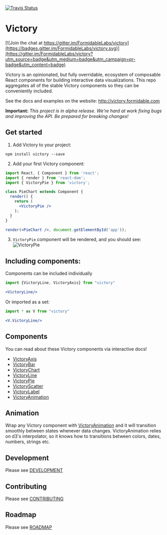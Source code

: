 [![Travis Status][trav_img]][trav_site]

Victory
=======

[![Join the chat at https://gitter.im/FormidableLabs/victory](https://badges.gitter.im/FormidableLabs/victory.svg)](https://gitter.im/FormidableLabs/victory?utm_source=badge&utm_medium=badge&utm_campaign=pr-badge&utm_content=badge)  

Victory is an opinionated, but fully overridable, ecosystem of composable React components for building interactive data visualizations. This repo aggregates all of the stable Victory components so they can be conveniently included.

See the docs and examples on the website: http://victory.formidable.com

**Important:** _This project is in alpha release. We're hard at work fixing bugs and improving the API. Be prepared for breaking changes!_

## Get started

1. Add Victory to your project:
  ```
  npm install victory --save
  ```

2. Add your first Victory component:

  ```jsx
  import React, { Component } from 'react';
  import { render } from 'react-dom';
  import { VictoryPie } from 'victory';
  
  class PieChart extends Component {
    render() {
      return (
        <VictoryPie />
      );
    }
  }
  
  render(<PieChart />, document.getElementById('app'));
  ```

3. `VictoryPie` component will be rendered, and you should see:  
![VictoryPie](https://cloud.githubusercontent.com/assets/3802023/12114963/369a6538-b3a6-11e5-898c-db410a335a7b.png)


## Including components:

Components can be included individually

```jsx
import {VictoryLine, VictoryAxis} from "victory"

<VictoryLine/>
```

Or imported as a set:

```jsx
import * as V from "victory"

<V.VictoryLine/>
```

## Components

You can read about these Victory components via interactive docs!

- [VictoryAxis](http://victory.formidable.com/docs/victory-axis)
- [VictoryBar](http://victory.formidable.com/docs/victory-bar)
- [VictoryChart](http://victory.formidable.com/docs/victory-chart)
- [VictoryLine](http://victory.formidable.com/docs/victory-line)
- [VictoryPie](http://victory.formidable.com/docs/victory-pie)
- [VictoryScatter](http://victory.formidable.com/docs/victory-scatter)
- [VictoryLabel](http://victory.formidable.com/docs/victory-label)
- [VictoryAnimation](http://victory.formidable.com/docs/victory-animation)


## Animation
Wrap any Victory component with [VictoryAnimation](https://github.com/FormidableLabs/victory-animation) and it will transition smoothly between states whenever data changes. VictoryAnimation relies on d3's interpolator, so it knows how to transitions between colors, dates, numbers, strings etc.

## Development

Please see [DEVELOPMENT](DEVELOPMENT.md)

## Contributing

Please see [CONTRIBUTING](CONTRIBUTING.md)

## Roadmap

Please see [ROADMAP](ROADMAP.md)

[trav_img]: https://api.travis-ci.org/FormidableLabs/victory.svg
[trav_site]: https://travis-ci.org/FormidableLabs/victory
